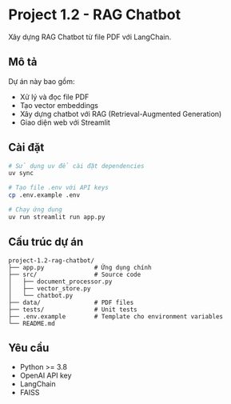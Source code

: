 # Project 1.2 - RAG Chatbot

Xây dựng RAG Chatbot từ file PDF với LangChain.

## Mô tả

Dự án này bao gồm:

- Xử lý và đọc file PDF
- Tạo vector embeddings
- Xây dựng chatbot với RAG (Retrieval-Augmented Generation)
- Giao diện web với Streamlit

## Cài đặt

```bash
# Sử dụng uv để cài đặt dependencies
uv sync

# Tạo file .env với API keys
cp .env.example .env

# Chạy ứng dụng
uv run streamlit run app.py
```

## Cấu trúc dự án

```
project-1.2-rag-chatbot/
├── app.py              # Ứng dụng chính
├── src/                # Source code
│   ├── document_processor.py
│   ├── vector_store.py
│   └── chatbot.py
├── data/               # PDF files
├── tests/              # Unit tests
├── .env.example        # Template cho environment variables
└── README.md
```

## Yêu cầu

- Python >= 3.8
- OpenAI API key
- LangChain
- FAISS
